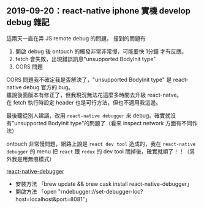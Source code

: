 ## 2019-09-20：react-native iphone 實機 develop debug 雜記
這兩天一直在弄 JS remote debug 的問題。
撞到的問題有
 1. 開啟 debug 後 ontouch 的觸發非常非常慢，可能要快 1分鐘 才有反應。
 2. fetch 會失敗，出現錯誤訊息"unsupported BodyInit type"
 3. CORS 問題

CORS 問題我不確定我是否解決了，"unsupported BodyInit type" 是 react-native debug 官方的 bug。  
雖說後面版本有修正了，但我現況無法花這麼多時間去升級 react-natve。  
在 fetch 執行時設定 header 也是可行方法，但也不適用我這邊。  
  
最後聽從別人建議，改用 `react-native debugger` 來 debug。確實就沒有"unsupported BodyInit type"的問題了（看來 inspect network 方面有不同作法）
  
ontouch 非常慢問題，網路上說是 `react dev tool` 造成的，我在 `react-native debugger` 的 menu 把 `react` 跟 `redux` 的 dev tool 關掉後，確實就順了！！（另外我是用無痕模式）

[react-native-debugger](https://github.com/jhen0409/react-native-debugger)
 - 安裝方法 「brew update && brew cask install react-native-debugger」
 - 開啟方法 「open "rndebugger://set-debugger-loc?host=localhost&port=8081"」